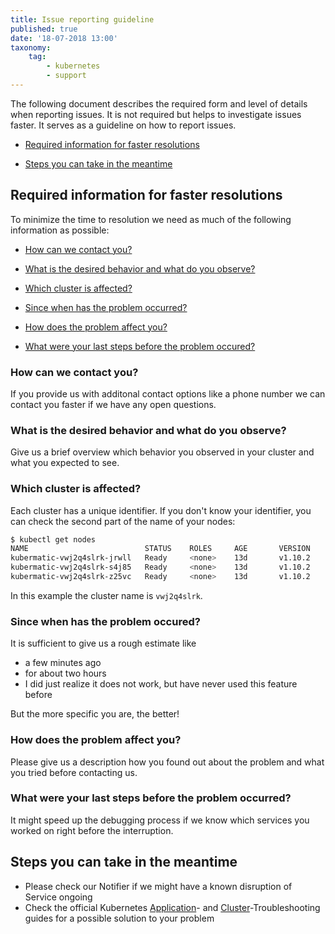 ```yaml
---
title: Issue reporting guideline
published: true
date: '18-07-2018 13:00'
taxonomy:
    tag:
        - kubernetes
        - support
---
```


The following document describes the required form and level of details when reporting issues. It is not required but helps to investigate issues faster. It serves as a guideline on how to report issues.

* [Required information for faster resolutions](#required-information-for-faster-resolutions)

* [Steps you can take in the meantime](#steps-you-can-take-in-the-meantime)

## Required information for faster resolutions

To minimize the time to resolution we need as much of the following information as possible:

* [How can we contact you?](#how-can-we-contact-you?)

* [What is the desired behavior and what do you observe?](#what-is-the-desired-behavior-and-what-do-you-observe?)

* [Which cluster is affected?](#which-cluster-is-affected?)

* [Since when has the problem occurred?](#since-when-has-the-problem-occurred?)

* [How does the problem affect you?](#how-does-the-problem-affect-you?)

* [What were your last steps before the problem occured?](#what-were-your-last-steps-before-the-problem-occurred?)

### How can we contact you?

If you provide us with additonal contact options like a phone number we can contact you faster if we have any open questions.

### What is the desired behavior and what do you observe?

Give us a brief overview which behavior you observed in your cluster and what you expected to see.

### Which cluster is affected?

Each cluster has a unique identifier. If you don't know your identifier, you can check the second part of the name of your nodes:

```bash
$ kubectl get nodes
NAME                          STATUS    ROLES     AGE       VERSION
kubermatic-vwj2q4slrk-jrwll   Ready     <none>    13d       v1.10.2
kubermatic-vwj2q4slrk-s4j85   Ready     <none>    13d       v1.10.2
kubermatic-vwj2q4slrk-z25vc   Ready     <none>    13d       v1.10.2
```

In this example the cluster name is `vwj2q4slrk`.

### Since when has the problem occured?

It is sufficient to give us a rough estimate like

* a few minutes ago
* for about two hours
* I did just realize it does not work, but have never used this feature before

But the more specific you are, the better!

### How does the problem affect you?

Please give us a description how you found out about the problem and what you tried before contacting us.

### What were your last steps before the problem occurred?

It might speed up the debugging process if we know which services you worked on right before the interruption.

## Steps you can take in the meantime

* Please check our Notifier if we might have a known disruption of Service ongoing
* Check the official Kubernetes [Application](https://kubernetes.io/docs/tasks/debug-application-cluster/debug-application/)-
  and [Cluster](https://kubernetes.io/docs/tasks/debug-application-cluster/debug-cluster/)-Troubleshooting guides for a possible solution to your problem
